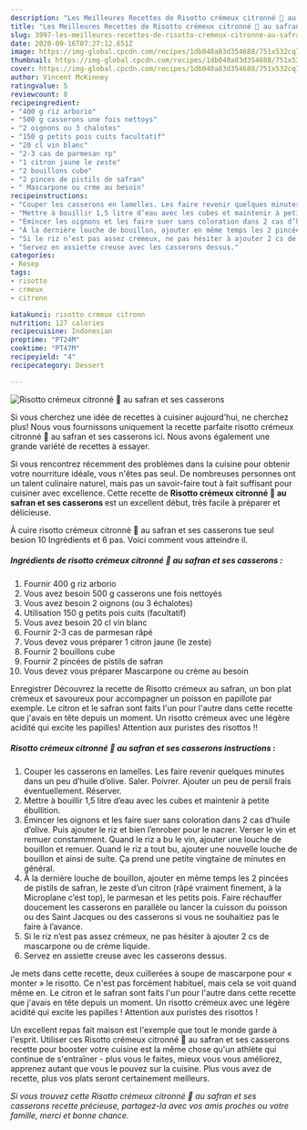 ```yaml
---
description: "Les Meilleures Recettes de Risotto crémeux citronné 🍋 au safran et ses casserons"
title: "Les Meilleures Recettes de Risotto crémeux citronné 🍋 au safran et ses casserons"
slug: 3997-les-meilleures-recettes-de-risotto-cremeux-citronne-au-safran-et-ses-casserons
date: 2020-09-16T07:27:12.651Z
image: https://img-global.cpcdn.com/recipes/1db040a83d354688/751x532cq70/risotto-cremeux-citronne-🍋-au-safran-et-ses-casserons-photo-principale-de-la-recette.jpg
thumbnail: https://img-global.cpcdn.com/recipes/1db040a83d354688/751x532cq70/risotto-cremeux-citronne-🍋-au-safran-et-ses-casserons-photo-principale-de-la-recette.jpg
cover: https://img-global.cpcdn.com/recipes/1db040a83d354688/751x532cq70/risotto-cremeux-citronne-🍋-au-safran-et-ses-casserons-photo-principale-de-la-recette.jpg
author: Vincent McKinney
ratingvalue: 5
reviewcount: 8
recipeingredient:
- "400 g riz arborio"
- "500 g casserons une fois nettoys"
- "2 oignons ou 3 chalotes"
- "150 g petits pois cuits facultatif"
- "20 cl vin blanc"
- "2-3 cas de parmesan rp"
- "1 citron jaune le zeste"
- "2 bouillons cube"
- "2 pinces de pistils de safran"
- " Mascarpone ou crme au besoin"
recipeinstructions:
- "Couper les casserons en lamelles. Les faire revenir quelques minutes dans un peu d’huile d’olive. Saler. Poivrer. Ajouter un peu de persil frais éventuellement. Réserver."
- "Mettre à bouillir 1,5 litre d’eau avec les cubes et maintenir à petite ébullition."
- "Émincer les oignons et les faire suer sans coloration dans 2 cas d’huile d’olive. Puis ajouter le riz et bien l’enrober pour le nacrer. Verser le vin et remuer constamment. Quand le riz a bu le vin, ajouter une louche de bouillon et remuer. Quand le riz a tout bu, ajouter une nouvelle louche de bouillon et ainsi de suite. Ça prend une petite vingtaine de minutes en général."
- "À la dernière louche de bouillon, ajouter en même temps les 2 pincées de pistils de safran, le zeste d’un citron (râpé vraiment finement, à la Microplane c’est top), le parmesan et les petits pois. Faire réchauffer doucement les casserons en parallèle ou lancer la cuisson du poisson ou des Saint Jacques ou des casserons si vous ne souhaitiez pas le faire à l’avance."
- "Si le riz n’est pas assez crémeux, ne pas hésiter à ajouter 2 cs de mascarpone ou de crème liquide."
- "Servez en assiette creuse avec les casserons dessus."
categories:
- Resep
tags:
- risotto
- crmeux
- citronn

katakunci: risotto crmeux citronn 
nutrition: 127 calories
recipecuisine: Indonesian
preptime: "PT24M"
cooktime: "PT47M"
recipeyield: "4"
recipecategory: Dessert

---
```



![Risotto crémeux citronné 🍋 au safran et ses casserons](https://img-global.cpcdn.com/recipes/1db040a83d354688/751x532cq70/risotto-cremeux-citronne-🍋-au-safran-et-ses-casserons-photo-principale-de-la-recette.jpg)

Si vous cherchez une idée de recettes à cuisiner aujourd'hui, ne cherchez plus! Nous vous fournissons uniquement la recette parfaite risotto crémeux citronné 🍋 au safran et ses casserons ici. Nous avons également une grande variété de recettes à essayer.

Si vous rencontrez récemment des problèmes dans la cuisine pour obtenir votre nourriture idéale, vous n'êtes pas seul. De nombreuses personnes ont un talent culinaire naturel, mais pas un savoir-faire tout à fait suffisant pour cuisiner avec excellence. Cette recette de <strong> Risotto crémeux citronné 🍋 au safran et ses casserons </strong> est un excellent début, très facile à préparer et délicieuse.

<!--inarticleads1-->

À cuire risotto crémeux citronné 🍋 au safran et ses casserons tue seul besion 10 Ingrédients et 6 pas. Voici comment vous atteindre il.

##### Ingrédients de risotto crémeux citronné 🍋 au safran et ses casserons :

1. Fournir 400 g riz arborio
1. Vous avez besoin 500 g casserons une fois nettoyés
1. Vous avez besoin 2 oignons (ou 3 échalotes)
1. Utilisation 150 g petits pois cuits (facultatif)
1. Vous avez besoin 20 cl vin blanc
1. Fournir 2-3 cas de parmesan râpé
1. Vous devez vous préparer 1 citron jaune (le zeste)
1. Fournir 2 bouillons cube
1. Fournir 2 pincées de pistils de safran
1. Vous devez vous préparer  Mascarpone ou crème au besoin


Enregistrer Découvrez la recette de Risotto crémeux au safran, un bon plat crémeux et savoureux pour accompagner un poisson en papillote par exemple. Le citron et le safran sont faits l&#39;un pour l&#39;autre dans cette recette que j&#39;avais en tête depuis un moment. Un risotto crémeux avec une légère acidité qui excite les papilles! Attention aux puristes des risottos !! 

<!--inarticleads2-->

##### Risotto crémeux citronné 🍋 au safran et ses casserons instructions :

1. Couper les casserons en lamelles. Les faire revenir quelques minutes dans un peu d’huile d’olive. Saler. Poivrer. Ajouter un peu de persil frais éventuellement. Réserver.
1. Mettre à bouillir 1,5 litre d’eau avec les cubes et maintenir à petite ébullition.
1. Émincer les oignons et les faire suer sans coloration dans 2 cas d’huile d’olive. Puis ajouter le riz et bien l’enrober pour le nacrer. Verser le vin et remuer constamment. Quand le riz a bu le vin, ajouter une louche de bouillon et remuer. Quand le riz a tout bu, ajouter une nouvelle louche de bouillon et ainsi de suite. Ça prend une petite vingtaine de minutes en général.
1. À la dernière louche de bouillon, ajouter en même temps les 2 pincées de pistils de safran, le zeste d’un citron (râpé vraiment finement, à la Microplane c’est top), le parmesan et les petits pois. Faire réchauffer doucement les casserons en parallèle ou lancer la cuisson du poisson ou des Saint Jacques ou des casserons si vous ne souhaitiez pas le faire à l’avance.
1. Si le riz n’est pas assez crémeux, ne pas hésiter à ajouter 2 cs de mascarpone ou de crème liquide.
1. Servez en assiette creuse avec les casserons dessus.


Je mets dans cette recette, deux cuillerées à soupe de mascarpone pour « monter » le risotto. Ce n&#39;est pas forcément habituel, mais cela se voit quand même en. Le citron et le safran sont faits l&#39;un pour l&#39;autre dans cette recette que j&#39;avais en tête depuis un moment. Un risotto crémeux avec une légère acidité qui excite les papilles ! Attention aux puristes des risottos ! 

<!--inarticleads1-->

<p>
Un excellent repas fait maison est l'exemple que tout le monde garde à l'esprit. Utiliser ces Risotto crémeux citronné 🍋 au safran et ses casserons recette pour booster votre cuisine est la même chose qu'un athlète qui continue de s'entraîner - plus vous le faites, mieux vous vous améliorez, apprenez autant que vous le pouvez sur la cuisine. Plus vous avez de recette, plus vos plats seront certainement meilleurs.
</p>

<p>
<i>Si vous trouvez cette Risotto crémeux citronné 🍋 au safran et ses casserons recette précieuse, partagez-la avec vos amis proches ou votre famille, merci et bonne chance.</i>
</p>
